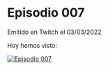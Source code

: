 # Episodio 007

Emitido en Twitch el 03/03/2022 

Hoy hemos visto:


[![Episodio 007](http://img.youtube.com/vi//0.jpg)](https://youtu.be/)